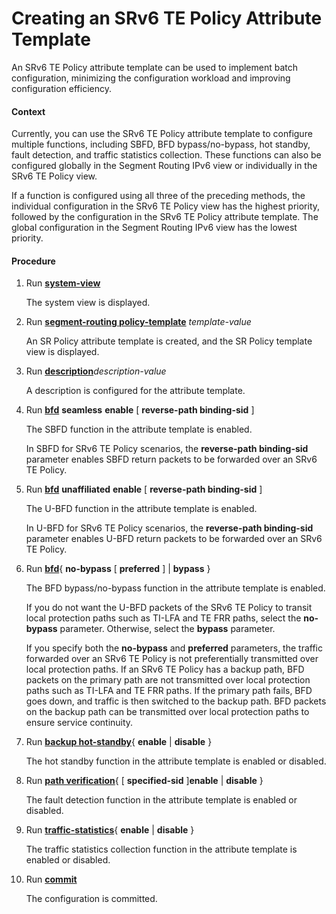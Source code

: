 Creating an SRv6 TE Policy Attribute Template
=============================================

An SRv6 TE Policy attribute template can be used to implement batch configuration, minimizing the configuration workload and improving configuration efficiency.

#### Context

Currently, you can use the SRv6 TE Policy attribute template to configure multiple functions, including SBFD, BFD bypass/no-bypass, hot standby, fault detection, and traffic statistics collection. These functions can also be configured globally in the Segment Routing IPv6 view or individually in the SRv6 TE Policy view.

If a function is configured using all three of the preceding methods, the individual configuration in the SRv6 TE Policy view has the highest priority, followed by the configuration in the SRv6 TE Policy attribute template. The global configuration in the Segment Routing IPv6 view has the lowest priority.


#### Procedure

1. Run [**system-view**](cmdqueryname=system-view)
   
   
   
   The system view is displayed.
2. Run [**segment-routing policy-template**](cmdqueryname=segment-routing+policy-template) *template-value*
   
   
   
   An SR Policy attribute template is created, and the SR Policy template view is displayed.
3. Run [**description**](cmdqueryname=description)*description-value*
   
   
   
   A description is configured for the attribute template.
4. Run [**bfd**](cmdqueryname=bfd) **seamless** **enable** [ **reverse-path binding-sid** ]
   
   
   
   The SBFD function in the attribute template is enabled.
   
   
   
   In SBFD for SRv6 TE Policy scenarios, the **reverse-path binding-sid** parameter enables SBFD return packets to be forwarded over an SRv6 TE Policy.
5. Run [**bfd**](cmdqueryname=bfd) **unaffiliated** **enable** [ **reverse-path binding-sid** ]
   
   
   
   The U-BFD function in the attribute template is enabled.
   
   
   
   In U-BFD for SRv6 TE Policy scenarios, the **reverse-path binding-sid** parameter enables U-BFD return packets to be forwarded over an SRv6 TE Policy.
6. Run [**bfd**](cmdqueryname=bfd){ **no-bypass** [ **preferred** ] | **bypass** }
   
   
   
   The BFD bypass/no-bypass function in the attribute template is enabled.
   
   
   
   If you do not want the U-BFD packets of the SRv6 TE Policy to transit local protection paths such as TI-LFA and TE FRR paths, select the **no-bypass** parameter. Otherwise, select the **bypass** parameter.
   
   If you specify both the **no-bypass** and **preferred** parameters, the traffic forwarded over an SRv6 TE Policy is not preferentially transmitted over local protection paths. If an SRv6 TE Policy has a backup path, BFD packets on the primary path are not transmitted over local protection paths such as TI-LFA and TE FRR paths. If the primary path fails, BFD goes down, and traffic is then switched to the backup path. BFD packets on the backup path can be transmitted over local protection paths to ensure service continuity.
7. Run [**backup hot-standby**](cmdqueryname=backup+hot-standby){ **enable** | **disable** }
   
   
   
   The hot standby function in the attribute template is enabled or disabled.
8. Run [**path verification**](cmdqueryname=path+verification){ [ ****specified-sid**** ]**enable** | **disable** }
   
   
   
   The fault detection function in the attribute template is enabled or disabled.
9. Run [**traffic-statistics**](cmdqueryname=traffic-statistics){ **enable** | **disable** }
   
   
   
   The traffic statistics collection function in the attribute template is enabled or disabled.
10. Run [**commit**](cmdqueryname=commit)
    
    
    
    The configuration is committed.